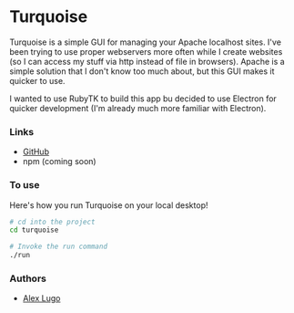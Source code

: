 # Turquoise

Turquoise is a simple GUI for managing your Apache localhost sites. I've been trying to use proper webservers more often while I create websites (so I can access my stuff via http instead of file in browsers). Apache is a simple solution that I don't know too much about, but this GUI makes it quicker to use.

I wanted to use RubyTK to build this app bu decided to use Electron for quicker development (I'm already much more familiar with Electron).

### Links
- [GitHub](https://github.com/alugocp/turquoise.git)
- npm (coming soon)

### To use
Here's how you run Turquoise on your local desktop!

```bash
# cd into the project
cd turquoise

# Invoke the run command
./run
```


### Authors
- [Alex Lugo](http://alexlugo.net)
